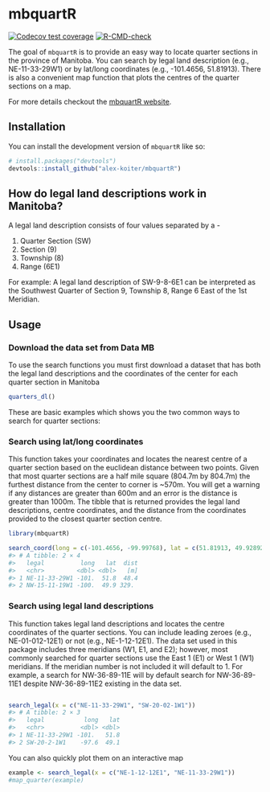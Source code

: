 
<!-- README.md is generated from README.Rmd. Please edit that file -->

# mbquartR

<!-- badges: start -->

[![Codecov test
coverage](https://codecov.io/gh/alex-koiter/mbquartR/branch/main/graph/badge.svg)](https://app.codecov.io/gh/alex-koiter/mbquartR?branch=main)
[![R-CMD-check](https://github.com/alex-koiter/mbquartR/actions/workflows/R-CMD-check.yaml/badge.svg)](https://github.com/alex-koiter/mbquartR/actions/workflows/R-CMD-check.yaml)
<!-- badges: end -->

The goal of `mbquartR` is to provide an easy way to locate quarter
sections in the province of Manitoba. You can search by legal land
description (e.g., NE-11-33-29W1) or by lat/long coordinates (e.g.,
-101.4656, 51.81913). There is also a convenient map function that plots
the centres of the quarter sections on a map.

For more details checkout the [mbquartR
website](http://alexkoiter.ca/mbquartR/).

## Installation

You can install the development version of `mbquartR` like so:

``` r
# install.packages("devtools")
devtools::install_github("alex-koiter/mbquartR")
```

## How do legal land descriptions work in Manitoba?

A legal land description consists of four values separated by a -

1.  Quarter Section (SW)
2.  Section (9)
3.  Township (8)
4.  Range (6E1)

For example: A legal land description of SW-9-8-6E1 can be interpreted
as the Southwest Quarter of Section 9, Township 8, Range 6 East of the
1st Meridian.

## Usage

### Download the data set from Data MB

To use the search functions you must first download a dataset that has
both the legal land descriptions and the coordinates of the center for
each quarter section in Manitoba

``` r
quarters_dl()
```

These are basic examples which shows you the two common ways to search
for quarter sections:

### Search using lat/long coordinates

This function takes your coordinates and locates the nearest centre of a
quarter section based on the euclidean distance between two points.
Given that most quarter sections are a half mile square (804.7m by
804.7m) the furthest distance from the center to corner is ~570m. You
will get a warning if any distances are greater than 600m and an error
is the distance is greater than 1000m. The tibble that is returned
provides the legal land descriptions, centre coordinates, and the
distance from the coordinates provided to the closest quarter section
centre.

``` r
library(mbquartR)

search_coord(long = c(-101.4656, -99.99768), lat = c(51.81913, 49.928926))
#> # A tibble: 2 × 4
#>   legal          long   lat  dist
#>   <chr>         <dbl> <dbl>   [m]
#> 1 NE-11-33-29W1 -101.  51.8  48.4
#> 2 NW-15-11-19W1 -100.  49.9 329.
```

### Search using legal land descriptions

This function takes legal land descriptions and locates the centre
coordinates of the quarter sections. You can include leading zeroes
(e.g., NE-01-012-12E1) or not (e.g., NE-1-12-12E1). The data set used in
this package includes three meridians (W1, E1, and E2); however, most
commonly searched for quarter sections use the East 1 (E1) or West 1
(W1) meridians. If the meridian number is not included it will default
to 1. For example, a search for NW-36-89-11E will by default search for
NW-36-89-11E1 despite NW-36-89-11E2 existing in the data set.

``` r

search_legal(x = c("NE-11-33-29W1", "SW-20-02-1W1"))
#> # A tibble: 2 × 3
#>   legal           long   lat
#>   <chr>          <dbl> <dbl>
#> 1 NE-11-33-29W1 -101.   51.8
#> 2 SW-20-2-1W1    -97.6  49.1
```

You can also quickly plot them on an interactive map

``` r
example <- search_legal(x = c("NE-1-12-12E1", "NE-11-33-29W1"))
#map_quarter(example)
```
